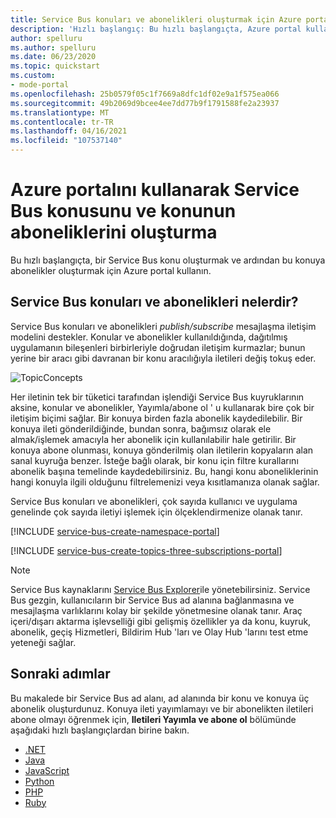 ```yaml
---
title: Service Bus konuları ve abonelikleri oluşturmak için Azure portal kullanın
description: 'Hızlı başlangıç: Bu hızlı başlangıçta, Azure portal kullanarak bu konuya bir Service Bus konu ve abonelik oluşturmayı öğreneceksiniz.'
author: spelluru
ms.author: spelluru
ms.date: 06/23/2020
ms.topic: quickstart
ms.custom:
- mode-portal
ms.openlocfilehash: 25b0579f05c1f7669a8dfc1df02e9a1f575ea066
ms.sourcegitcommit: 49b2069d9bcee4ee7dd77b9f1791588fe2a23937
ms.translationtype: MT
ms.contentlocale: tr-TR
ms.lasthandoff: 04/16/2021
ms.locfileid: "107537140"
---
```

# <a name="use-the-azure-portal-to-create-a-service-bus-topic-and-subscriptions-to-the-topic"></a>Azure portalını kullanarak Service Bus konusunu ve konunun aboneliklerini oluşturma
Bu hızlı başlangıçta, bir Service Bus konu oluşturmak ve ardından bu konuya abonelikler oluşturmak için Azure portal kullanın. 

## <a name="what-are-service-bus-topics-and-subscriptions"></a>Service Bus konuları ve abonelikleri nelerdir?
Service Bus konuları ve abonelikleri *publish/subscribe* mesajlaşma iletişim modelini destekler. Konular ve abonelikler kullanıldığında, dağıtılmış uygulamanın bileşenleri birbirleriyle doğrudan iletişim kurmazlar; bunun yerine bir aracı gibi davranan bir konu aracılığıyla iletileri değiş tokuş eder.

![TopicConcepts](./media/service-bus-java-how-to-use-topics-subscriptions/sb-topics-01.png)

Her iletinin tek bir tüketici tarafından işlendiği Service Bus kuyruklarının aksine, konular ve abonelikler, Yayımla/abone ol ' u kullanarak bire çok bir iletişim biçimi sağlar. Bir konuya birden fazla abonelik kaydedilebilir. Bir konuya ileti gönderildiğinde, bundan sonra, bağımsız olarak ele almak/işlemek amacıyla her abonelik için kullanılabilir hale getirilir. Bir konuya abone olunması, konuya gönderilmiş olan iletilerin kopyaların alan sanal kuyruğa benzer. İsteğe bağlı olarak, bir konu için filtre kurallarını abonelik başına temelinde kaydedebilirsiniz. Bu, hangi konu aboneliklerinin hangi konuyla ilgili olduğunu filtrelemenizi veya kısıtlamanıza olanak sağlar.

Service Bus konuları ve abonelikleri, çok sayıda kullanıcı ve uygulama genelinde çok sayıda iletiyi işlemek için ölçeklendirmenize olanak tanır.

[!INCLUDE [service-bus-create-namespace-portal](../../includes/service-bus-create-namespace-portal.md)]

[!INCLUDE [service-bus-create-topics-three-subscriptions-portal](../../includes/service-bus-create-topics-three-subscriptions-portal.md)]

> [!NOTE]
> Service Bus kaynaklarını [Service Bus Explorer](https://github.com/paolosalvatori/ServiceBusExplorer/)ile yönetebilirsiniz. Service Bus gezgin, kullanıcıların bir Service Bus ad alanına bağlanmasına ve mesajlaşma varlıklarını kolay bir şekilde yönetmesine olanak tanır. Araç içeri/dışarı aktarma işlevselliği gibi gelişmiş özellikler ya da konu, kuyruk, abonelik, geçiş Hizmetleri, Bildirim Hub 'ları ve Olay Hub 'larını test etme yeteneği sağlar. 

## <a name="next-steps"></a>Sonraki adımlar
Bu makalede bir Service Bus ad alanı, ad alanında bir konu ve konuya üç abonelik oluşturdunuz. Konuya ileti yayımlamayı ve bir abonelikten iletileri abone olmayı öğrenmek için, **Iletileri Yayımla ve abone ol** bölümünde aşağıdaki hızlı başlangıçlardan birine bakın. 

- [.NET](service-bus-dotnet-how-to-use-topics-subscriptions.md)
- [Java](service-bus-java-how-to-use-topics-subscriptions.md)
- [JavaScript](service-bus-nodejs-how-to-use-topics-subscriptions.md)
- [Python](service-bus-python-how-to-use-topics-subscriptions.md)
- [PHP](service-bus-php-how-to-use-topics-subscriptions.md)
- [Ruby](service-bus-ruby-how-to-use-topics-subscriptions.md)
